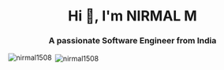<h1 align="center">Hi 👋, I'm NIRMAL M</h1>
<h3 align="center">A passionate Software Engineer from India</h3>

<p><img align="left" src="https://github-readme-stats.vercel.app/api/top-langs?username=nirmal1508&show_icons=true&locale=en&layout=compact" alt="nirmal1508" /></p>

<p>&nbsp;<img align="center" src="https://github-readme-stats.vercel.app/api?username=nirmal1508&show_icons=true&locale=en" alt="nirmal1508" /></p>
